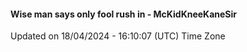 #### Wise man says only fool rush in - McKidKneeKaneSir
Updated on 18/04/2024 - 16:10:07 (UTC) Time Zone
